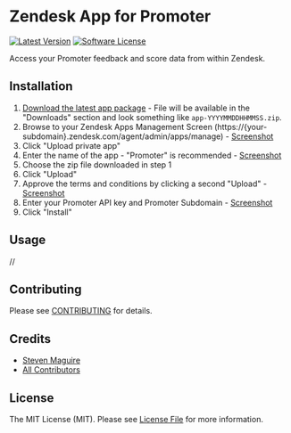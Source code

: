 # Zendesk App for Promoter

[![Latest Version](https://img.shields.io/github/release/delivered/promoter-zendesk.svg?style=flat-square)](https://github.com/delivered/promoter-zendesk/releases)
[![Software License](https://img.shields.io/badge/license-MIT-brightgreen.svg?style=flat-square)](LICENSE.md)

Access your Promoter feedback and score data from within Zendesk.

## Installation

1. [Download the latest app package](https://github.com/delivered/promoter-zendesk/releases/latest) - File will be available in the "Downloads" section and look something like `app-YYYYMMDDHHMMSS.zip`.
2. Browse to your Zendesk Apps Management Screen (https://{your-subdomain}.zendesk.com/agent/admin/apps/manage) - [Screenshot](https://cl.ly/010k3C3E3k1s)
3. Click "Upload private app"
4. Enter the name of the app - "Promoter" is recommended - [Screenshot](https://cl.ly/061o2q0l322y)
5. Choose the zip file downloaded in step 1
6. Click "Upload"
7. Approve the terms and conditions by clicking a second "Upload" - [Screenshot](https://cl.ly/0T0E2I3o2F2u)
8. Enter your Promoter API key and Promoter Subdomain - [Screenshot](https://cl.ly/0Z2q2R241A02)
9. Click "Install"

## Usage

//

## Contributing

Please see [CONTRIBUTING](https://github.com/delivered/promoter-zendesk/blob/master/CONTRIBUTING.md) for details.

## Credits

- [Steven Maguire](https://github.com/stevenmaguire)
- [All Contributors](https://github.com/delivered/promoter-zendesk/contributors)

## License

The MIT License (MIT). Please see [License File](https://github.com/delivered/promoter-zendesk/blob/master/LICENSE) for more information.



